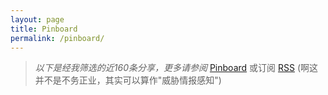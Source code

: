 ```yaml
---
layout: page
title: Pinboard
permalink: /pinboard/
---
```


> *以下是经我筛选的近160条分享，更多请参阅* [Pinboard](https://pinboard.in/u:scateu/public) 或订阅 [RSS](https://feeds.pinboard.in/rss/u:scateu/) (啊这并不是不务正业，其实可以算作"威胁情报感知")


<script language="javascript" src="http://pinboard.in//widgets/v1/linkroll/?user=scateu&count=160"></script>

